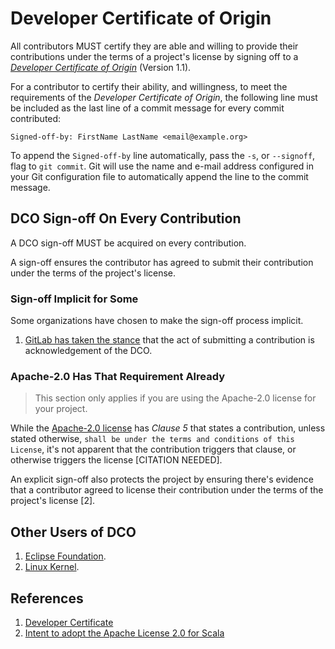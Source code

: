 # Developer Certificate of Origin

All contributors MUST certify they are able and willing to provide their contributions under the terms of a project's license by signing off to a [_Developer Certificate of Origin_](https://developercertificate.org/) (Version 1.1).

For a contributor to certify their ability, and willingness, to meet the requirements of the _Developer Certificate of Origin_, the following line must be included as the last line of a commit message for every commit contributed:

```
Signed-off-by: FirstName LastName <email@example.org>
```

To append the `Signed-off-by` line automatically, pass the `-s`, or `--signoff`, flag to `git commit`. Git will use the name and e-mail address configured in your Git configuration file to automatically append the line to the commit message.

## DCO Sign-off On Every Contribution

A DCO sign-off MUST be acquired on every contribution.

A sign-off ensures the contributor has agreed to submit their contribution under the terms of the project's license.

### Sign-off Implicit for Some

Some organizations have chosen to make the sign-off process implicit.

1. [GitLab has taken the stance](https://gitlab.com/gitlab-org/gitlab-ce/issues/43293#note_90822944) that the act of submitting a contribution is acknowledgement of the DCO.

### Apache-2.0 Has That Requirement Already

> This section only applies if you are using the Apache-2.0 license for your project.

While the [Apache-2.0 license](https://www.apache.org/licenses/LICENSE-2.0.html) has _Clause 5_ that states a contribution, unless stated otherwise, `shall be under the terms and conditions of this License`, it's not apparent that the contribution triggers that clause, or otherwise triggers the license [CITATION NEEDED].

An explicit sign-off also protects the project by ensuring there's evidence that a contributor agreed to license their contribution under the terms of the project's license [2].

## Other Users of DCO

1. [Eclipse Foundation](https://www.eclipse.org/legal/DCO.php).
2. [Linux Kernel](https://elinux.org/Developer_Certificate_Of_Origin).

## References

1. [Developer Certificate](https://developercertificate.org/)
2. [Intent to adopt the Apache License 2.0 for Scala](https://www.scala-lang.org/news/license-change.html)
